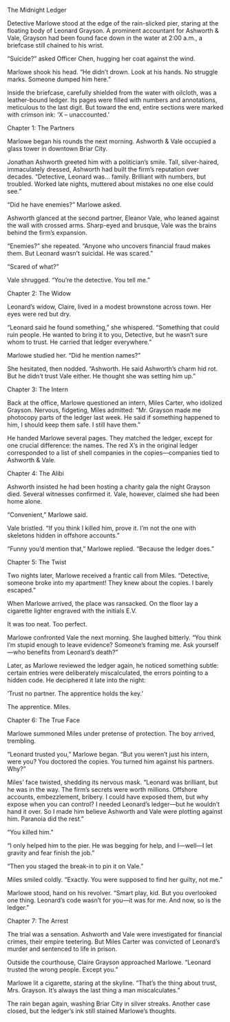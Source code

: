 The Midnight Ledger

Detective Marlowe stood at the edge of the rain-slicked pier, staring at the floating body of Leonard Grayson. A prominent accountant for Ashworth & Vale, Grayson had been found face down in the water at 2:00 a.m., a briefcase still chained to his wrist.

“Suicide?” asked Officer Chen, hugging her coat against the wind.

Marlowe shook his head. “He didn’t drown. Look at his hands. No struggle marks. Someone dumped him here.”

Inside the briefcase, carefully shielded from the water with oilcloth, was a leather-bound ledger. Its pages were filled with numbers and annotations, meticulous to the last digit. But toward the end, entire sections were marked with crimson ink: ‘X – unaccounted.’

Chapter 1: The Partners

Marlowe began his rounds the next morning. Ashworth & Vale occupied a glass tower in downtown Briar City.

Jonathan Ashworth greeted him with a politician’s smile. Tall, silver-haired, immaculately dressed, Ashworth had built the firm’s reputation over decades. “Detective, Leonard was… family. Brilliant with numbers, but troubled. Worked late nights, muttered about mistakes no one else could see.”

“Did he have enemies?” Marlowe asked.

Ashworth glanced at the second partner, Eleanor Vale, who leaned against the wall with crossed arms. Sharp-eyed and brusque, Vale was the brains behind the firm’s expansion.

“Enemies?” she repeated. “Anyone who uncovers financial fraud makes them. But Leonard wasn’t suicidal. He was scared.”

“Scared of what?”

Vale shrugged. “You’re the detective. You tell me.”

Chapter 2: The Widow

Leonard’s widow, Claire, lived in a modest brownstone across town. Her eyes were red but dry.

“Leonard said he found something,” she whispered. “Something that could ruin people. He wanted to bring it to you, Detective, but he wasn’t sure whom to trust. He carried that ledger everywhere.”

Marlowe studied her. “Did he mention names?”

She hesitated, then nodded. “Ashworth. He said Ashworth’s charm hid rot. But he didn’t trust Vale either. He thought she was setting him up.”

Chapter 3: The Intern

Back at the office, Marlowe questioned an intern, Miles Carter, who idolized Grayson. Nervous, fidgeting, Miles admitted: “Mr. Grayson made me photocopy parts of the ledger last week. He said if something happened to him, I should keep them safe. I still have them.”

He handed Marlowe several pages. They matched the ledger, except for one crucial difference: the names. The red X’s in the original ledger corresponded to a list of shell companies in the copies—companies tied to Ashworth & Vale.

Chapter 4: The Alibi

Ashworth insisted he had been hosting a charity gala the night Grayson died. Several witnesses confirmed it. Vale, however, claimed she had been home alone.

“Convenient,” Marlowe said.

Vale bristled. “If you think I killed him, prove it. I’m not the one with skeletons hidden in offshore accounts.”

“Funny you’d mention that,” Marlowe replied. “Because the ledger does.”

Chapter 5: The Twist

Two nights later, Marlowe received a frantic call from Miles. “Detective, someone broke into my apartment! They knew about the copies. I barely escaped.”

When Marlowe arrived, the place was ransacked. On the floor lay a cigarette lighter engraved with the initials E.V.

It was too neat. Too perfect.

Marlowe confronted Vale the next morning. She laughed bitterly. “You think I’m stupid enough to leave evidence? Someone’s framing me. Ask yourself—who benefits from Leonard’s death?”

Later, as Marlowe reviewed the ledger again, he noticed something subtle: certain entries were deliberately miscalculated, the errors pointing to a hidden code. He deciphered it late into the night:

‘Trust no partner. The apprentice holds the key.’

The apprentice. Miles.

Chapter 6: The True Face

Marlowe summoned Miles under pretense of protection. The boy arrived, trembling.

“Leonard trusted you,” Marlowe began. “But you weren’t just his intern, were you? You doctored the copies. You turned him against his partners. Why?”

Miles’ face twisted, shedding its nervous mask. “Leonard was brilliant, but he was in the way. The firm’s secrets were worth millions. Offshore accounts, embezzlement, bribery. I could have exposed them, but why expose when you can control? I needed Leonard’s ledger—but he wouldn’t hand it over. So I made him believe Ashworth and Vale were plotting against him. Paranoia did the rest.”

“You killed him.”

“I only helped him to the pier. He was begging for help, and I—well—I let gravity and fear finish the job.”

“Then you staged the break-in to pin it on Vale.”

Miles smiled coldly. “Exactly. You were supposed to find her guilty, not me.”

Marlowe stood, hand on his revolver. “Smart play, kid. But you overlooked one thing. Leonard’s code wasn’t for you—it was for me. And now, so is the ledger.”

Chapter 7: The Arrest

The trial was a sensation. Ashworth and Vale were investigated for financial crimes, their empire teetering. But Miles Carter was convicted of Leonard’s murder and sentenced to life in prison.

Outside the courthouse, Claire Grayson approached Marlowe. “Leonard trusted the wrong people. Except you.”

Marlowe lit a cigarette, staring at the skyline. “That’s the thing about trust, Mrs. Grayson. It’s always the last thing a man miscalculates.”

The rain began again, washing Briar City in silver streaks. Another case closed, but the ledger’s ink still stained Marlowe’s thoughts.